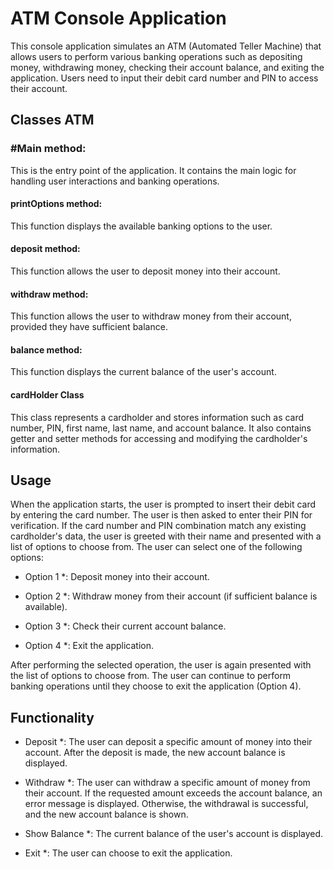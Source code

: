 # ATM Console Application
This console application simulates an ATM (Automated Teller Machine) that allows users to perform various banking operations such as depositing money, withdrawing money, checking their account balance, and exiting the application. Users need to input their debit card number and PIN to access their account.

## Classes ATM
### #Main method:
 This is the entry point of the application. It contains the main logic for handling user interactions and banking operations.

#### printOptions method:
 This function displays the available banking options to the user.
#### deposit method:
 This function allows the user to deposit money into their account.

#### withdraw method:
 This function allows the user to withdraw money from their account, provided they have sufficient balance.

#### balance method:
 This function displays the current balance of the user's account.

#### cardHolder Class
This class represents a cardholder and stores information such as card number, PIN, first name, last name, and account balance. It also contains getter and setter methods for accessing and modifying the cardholder's information.

## Usage
When the application starts, the user is prompted to insert their debit card by entering the card number.
The user is then asked to enter their PIN for verification.
If the card number and PIN combination match any existing cardholder's data, the user is greeted with their name and presented with a list of options to choose from.
The user can select one of the following options:

* Option 1 *: Deposit money into their account.

* Option 2 *: Withdraw money from their account (if sufficient 
balance is available).

* Option 3 *: Check their current account balance.

* Option 4 *: Exit the application.

After performing the selected operation, the user is again presented with the list of options to choose from.
The user can continue to perform banking operations until they choose to exit the application (Option 4).

## Functionality

* Deposit *: The user can deposit a specific amount of money into their account. After the deposit is made, the new account balance is displayed.

* Withdraw *: The user can withdraw a specific amount of money from their account. If the requested amount exceeds the account balance, an error message is displayed. Otherwise, the withdrawal is successful, and the new account balance is shown.

* Show Balance *: The current balance of the user's account is displayed.

* Exit *: The user can choose to exit the application.

